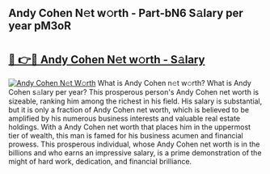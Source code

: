 ## Andy Cohen N𝚎t w𝚘rth - Part-bN6 S𝚊lary per year pM3oR

# <h2><a href="http://gc26qpw.nevu.top/?p=Andy+Cohen">🔗 👉🔴 Andy Cohen N𝚎t w𝚘rth - S𝚊lary</a></h2>

[![Andy Cohen N𝚎t W𝚘rth](https://i.imgur.com/Oavwk0R.jpeg)](http://gc26qpw.nevu.top/?p=Andy+Cohen)
What is Andy Cohen n𝚎t w𝚘rth? What is Andy Cohen s𝚊lary per year?
This prosperous person's Andy Cohen net worth is sizeable, ranking him among the richest in his field. His salary is substantial, but it is only a fraction of Andy Cohen net worth, which is believed to be amplified by his numerous business interests and valuable real estate holdings. With a Andy Cohen net worth that places him in the uppermost tier of wealth, this man is famed for his business acumen and financial prowess. This prosperous individual, whose Andy Cohen net worth is in the billions and who earns an impressive salary, is a prime demonstration of the might of hard work, dedication, and financial brilliance.
